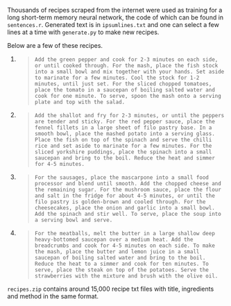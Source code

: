 Thousands of recipes scraped from the internet were used as training for a long short-term memory neural network, the code of which can be found in `sentences.r`. Generated text is in `ipsumlines.txt` and one can select a few lines at a time with `generate.py` to make new recipes.

Below are a few of these recipes. 

1. > ```Add the green pepper and cook for 2-3 minutes on each side, or until cooked through. For the mash, place the fish stock into a small bowl and mix together with your hands. Set aside to marinate for a few minutes. Cool the stock for 1-2 minutes, until just set. For the sliced chopped tomatoes, place the tomato in a saucepan of boiling salted water and cook for one minute. To serve, spoon the mash onto a serving plate and top with the salad.```

1. > ```Add the shallot and fry for 2-3 minutes, or until the peppers are tender and sticky. For the red pepper sauce, place the fennel fillets in a large sheet of filo pastry base. In a smooth bowl, place the mashed potato into a serving glass. Place the fish on top of the spinach and serve the chilli rice and set aside to marinate for a few minutes. For the sliced yorkshire puddings, place the spinach into a small saucepan and bring to the boil. Reduce the heat and simmer for 4-5 minutes.```

1. > ```For the sausages, place the mascarpone into a small food processor and blend until smooth. Add the chopped cheese and the remaining sugar. For the mushroom sauce, place the flour and salt in the fridge for about 4-5 minutes, or until the filo pastry is golden-brown and cooled through. For the cheesecakes, place the onion and garlic into a small bowl. Add the spinach and stir well. To serve, place the soup into a serving bowl and serve.```

1. > ```For the meatballs, melt the butter in a large shallow deep heavy-bottomed saucepan over a medium heat. Add the breadcrumbs and cook for 4-5 minutes on each side. To make the mash, place the butter and lemon juice in a small saucepan of boiling salted water and bring to the boil. Reduce the heat to a simmer and cook for ten minutes. To serve, place the steak on top of the potatoes. Serve the strawberries with the mixture and brush with the olive oil.```


`recipes.zip` contains around 15,000 recipe txt files with title, ingredients and method in the same format.
